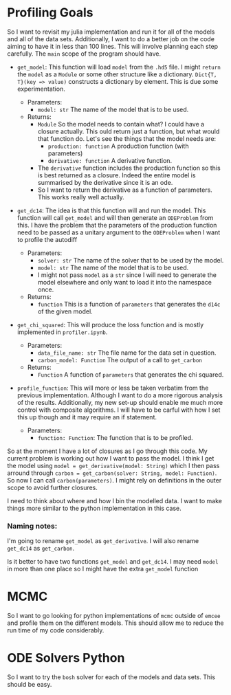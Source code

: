 # Profiling Goals
So I want to revisit my julia implementation and run it for all of the models and all of the data sets. Additionally, I want to do a better job on the code aiming to have it in less than 100 lines. This will involve planning each step carefully. The `main` scope of the program should have. 

 - `get_model`: This function will load `model` from the `.hd5` file. I might `return` the `model` as a `Module` or some other structure like a dictionary. `Dict{T, T}(key => value)` constructs a dictionary by element. This is due some experimentation. 
     - Parameters:
         - `model: str` The name of the model that is to be used. 
     - Returns:
         - `Module` So the model needs to contain what? I could have a closure actually. This ould return just a function, but what would that function do. Let's see the things that the model needs are:
             - `production: function` A production function (with parameters)
             - `derivative: function` A derivative function.
         - The `derivative` function includes the production function so this is best returned as a closure. Indeed the entire model is summarised by the derivative since it is an ode. 
         - So I want to return the derivative as a function of parameters. This works really well actually.

 - `get_dc14`: The idea is that this function will and run the model. This function will call `get_model` and will then generate an `ODEProblem` from this. I have the problem that the parameters of the production function need to be passed as a unitary argument to the `ODEProblem` when I want to profile the autodiff
     - Parameters:
         - `solver: str` The name of the solver that to be used by the model.
         - `model: str` The name of the model that is to be used. 
         - I might not pass `model` as a `str` since I will need to generate the model elsewhere and only want to load it into the namespace once.
     - Returns:
         - `function` This is a function of `parameters` that generates the `d14c` of the given model. 

 - `get_chi_squared`: This will produce the loss function and is mostly implemented in `profiler.ipynb`.
     - Parameters:
         - `data_file_name: str` The file name for the data set in question.
         - `carbon_model: Function` The output of a call to `get_carbon`
     - Returns:
         - `Function` A function of `parameters` that generates the chi squared.

 - `profile_function`: This will more or less be taken verbatim from the previous implementation. Although I want to do a more rigorous analysis of the results. Additionally, my new set-up should enable me much more control with composite algorithms. I will have to be carful with how I set this up though and it may require an if statement.
     - Parameters:
         - `function: Function`: The function that is to be profiled.

So at the moment I have a lot of closures as I go through this code. My current problem is working out how I want to pass the model. I think I get the model using `model = get_derivative(model: String)` which I then pass arround through `carbon = get_carbon(solver: String, model: Function)`. So now I can call `carbon(parameters)`. I might rely on definitions in the outer scope to avoid further closures. 

I need to think about where and how I bin the modelled data. I want to make things more similar to the python implementation in this case.

### Naming notes:
I'm going to rename `get_model` as `get_derivative`. I will also rename `get_dc14` as `get_carbon`.

Is it better to have two functions `get_model` and `get_dc14`. I may need `model` in more than one place so I might have the extra `get_model` function 

# MCMC 
So I want to go looking for python implementations of `mcmc` outside of `emcee` and profile them on the different models. This should allow me to reduce the run time of my code considerably.

# ODE Solvers Python
So I want to try the `bosh` solver for each of the models and data sets. This should be easy.